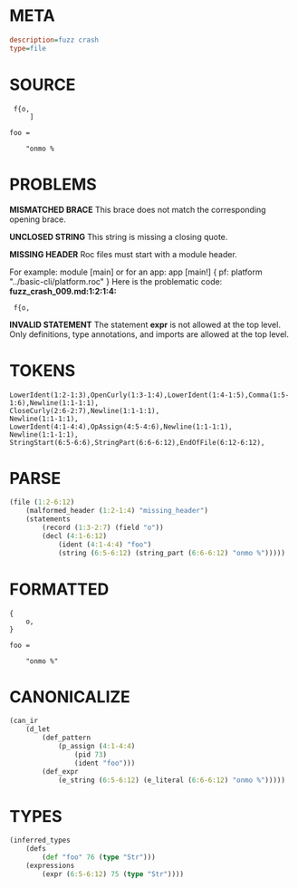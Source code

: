# META
~~~ini
description=fuzz crash
type=file
~~~
# SOURCE
~~~roc
 f{o,
     ]

foo =

    "onmo %
~~~
# PROBLEMS
**MISMATCHED BRACE**
This brace does not match the corresponding opening brace.

**UNCLOSED STRING**
This string is missing a closing quote.

**MISSING HEADER**
Roc files must start with a module header.

For example:
        module [main]
or for an app:
        app [main!] { pf: platform "../basic-cli/platform.roc" }
Here is the problematic code:
**fuzz_crash_009.md:1:2:1:4:**
```roc
 f{o,
```


**INVALID STATEMENT**
The statement **expr** is not allowed at the top level.
Only definitions, type annotations, and imports are allowed at the top level.

# TOKENS
~~~zig
LowerIdent(1:2-1:3),OpenCurly(1:3-1:4),LowerIdent(1:4-1:5),Comma(1:5-1:6),Newline(1:1-1:1),
CloseCurly(2:6-2:7),Newline(1:1-1:1),
Newline(1:1-1:1),
LowerIdent(4:1-4:4),OpAssign(4:5-4:6),Newline(1:1-1:1),
Newline(1:1-1:1),
StringStart(6:5-6:6),StringPart(6:6-6:12),EndOfFile(6:12-6:12),
~~~
# PARSE
~~~clojure
(file (1:2-6:12)
	(malformed_header (1:2-1:4) "missing_header")
	(statements
		(record (1:3-2:7) (field "o"))
		(decl (4:1-6:12)
			(ident (4:1-4:4) "foo")
			(string (6:5-6:12) (string_part (6:6-6:12) "onmo %")))))
~~~
# FORMATTED
~~~roc
{
	o,
}

foo = 

	"onmo %"
~~~
# CANONICALIZE
~~~clojure
(can_ir
	(d_let
		(def_pattern
			(p_assign (4:1-4:4)
				(pid 73)
				(ident "foo")))
		(def_expr
			(e_string (6:5-6:12) (e_literal (6:6-6:12) "onmo %")))))
~~~
# TYPES
~~~clojure
(inferred_types
	(defs
		(def "foo" 76 (type "Str")))
	(expressions
		(expr (6:5-6:12) 75 (type "Str"))))
~~~